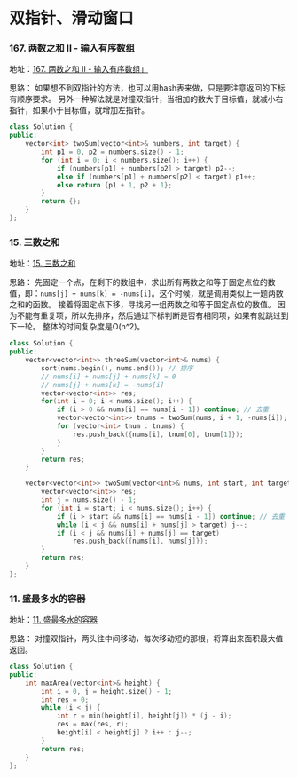 # 双指针、滑动窗口

### 167. 两数之和 II - 输入有序数组
地址：[167. 两数之和 II - 输入有序数组」](https://leetcode.cn/problems/two-sum-ii-input-array-is-sorted/)

思路：
如果想不到双指针的方法，也可以用hash表来做，只是要注意返回的下标有顺序要求。
另外一种解法就是对撞双指针，当相加的数大于目标值，就减小右指针，如果小于目标值，就增加左指针。

```c++
class Solution {
public:
    vector<int> twoSum(vector<int>& numbers, int target) {
        int p1 = 0, p2 = numbers.size() - 1;
        for (int i = 0; i < numbers.size(); i++) {
            if (numbers[p1] + numbers[p2] > target) p2--;
            else if (numbers[p1] + numbers[p2] < target) p1++;
            else return {p1 + 1, p2 + 1};
        }
        return {};
    }
};
```

### 15. 三数之和
地址：[15. 三数之和](https://leetcode.cn/problems/3sum/)

思路：
先固定一个点，在剩下的数组中，求出所有两数之和等于固定点位的数值，即：`nums[j] + nums[k] = -nums[i]`。这个时候，就是调用类似上一题两数之和的函数。
接着将固定点下移，寻找另一组两数之和等于固定点位的数值。
因为不能有重复项，所以先排序，然后通过下标判断是否有相同项，如果有就跳过到下一轮。
整体的时间复杂度是O(n^2)。

```c++
class Solution {
public:
    vector<vector<int>> threeSum(vector<int>& nums) {
        sort(nums.begin(), nums.end()); // 排序
        // nums[i] + nums[j] + nums[k] = 0
        // nums[j] + nums[k] = -nums[i]
        vector<vector<int>> res;
        for(int i = 0; i < nums.size(); i++) {
            if (i > 0 && nums[i] == nums[i - 1]) continue; // 去重
            vector<vector<int>> tnums = twoSum(nums, i + 1, -nums[i]);
            for (vector<int> tnum : tnums) {
                res.push_back({nums[i], tnum[0], tnum[1]});
            }
        }
        return res;
    }

    vector<vector<int>> twoSum(vector<int>& nums, int start, int target) {
        vector<vector<int>> res;
        int j = nums.size() - 1;
        for (int i = start; i < nums.size(); i++) {
            if (i > start && nums[i] == nums[i - 1]) continue; // 去重
            while (i < j && nums[i] + nums[j] > target) j--;
            if (i < j && nums[i] + nums[j] == target)
                res.push_back({nums[i], nums[j]});
        }
        return res;
    }
};
```


### 11. 盛最多水的容器
地址：[11. 盛最多水的容器](https://leetcode.cn/problems/container-with-most-water/)

思路：
对撞双指针，两头往中间移动，每次移动短的那根，将算出来面积最大值返回。

```c++
class Solution {
public:
    int maxArea(vector<int>& height) {
        int i = 0, j = height.size() - 1;
        int res = 0;
        while (i < j) {
            int r = min(height[i], height[j]) * (j - i);
            res = max(res, r);
            height[i] < height[j] ? i++ : j--;
        }
        return res;
    }
};
```
